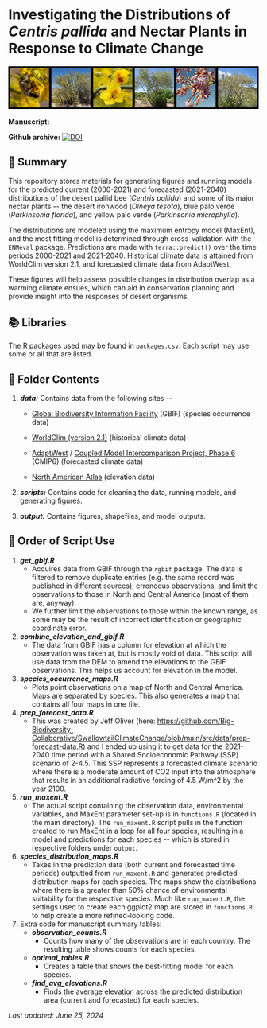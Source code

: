 # Investigating the Distributions of *Centris pallida* and Nectar Plants in Response to Climate Change

![](images/github_banner.png)

**Manuscript:**

**Github archive:** [![DOI](https://zenodo.org/badge/624708055.svg)](https://zenodo.org/doi/10.5281/zenodo.12539191)

## 🐝 Summary

This repository stores materials for generating figures and running models for the predicted current (2000-2021) and forecasted (2021-2040) distributions of the desert pallid bee (*Centris pallida*) and some of its major nectar plants -- the desert ironwood (*Olneya tesota*), blue palo verde (*Parkinsonia florida*), and yellow palo verde (*Parkinsonia microphylla*).

The distributions are modeled using the maximum entropy model (MaxEnt), and the most fitting model is determined through cross-validation with the `ENMeval` package. Predictions are made with `terra::predict()` over the time periods 2000-2021 and 2021-2040. Historical climate data is attained from WorldClim version 2.1, and forecasted climate data from AdaptWest.

These figures will help assess possible changes in distribution overlap as a warming climate ensues, which can aid in conservation planning and provide insight into the responses of desert organisms.

## 📚 Libraries

The R packages used may be found in `packages.csv`. Each script may use some or all that are listed.

## 📂 Folder Contents

1.  ***data:*** Contains data from the following sites --

    -   [Global Biodiversity Information Facility](https://www.gbif.org/) (GBIF) (species occurrence data)

    -   [WorldClim (version 2.1)](http://www.worldclim.com/version2) (historical climate data)

    -   [AdaptWest](https://adaptwest.databasin.org/) / [Coupled Model Intercomparison Project, Phase 6](https://wcrp-cmip.org/cmip-phase-6-cmip6/) (CMIP6) (forecasted climate data)

    -   [North American Atlas](http://www.cec.org/north-american-environmental-atlas/elevation-2023/) (elevation data)

2.  ***scripts:*** Contains code for cleaning the data, running models, and generating figures.

3.  ***output:*** Contains figures, shapefiles, and model outputs.

## 📑 Order of Script Use

1.  ***get_gbif.R***
    -   Acquires data from GBIF through the `rgbif` package. The data is filtered to remove duplicate entries (e.g. the same record was published in different sources), erroneous observations, and limit the observations to those in North and Central America (most of them are, anyway).
    -   We further limit the observations to those within the known range, as some may be the result of incorrect identification or geographic coordinate error.
2.  ***combine_elevation_and_gbif.R***
    -   The data from GBIF has a column for elevation at which the observation was taken at, but is mostly void of data. This script will use data from the DEM to amend the elevations to the GBIF observations. This helps us account for elevation in the model.
3.  ***species_occurrence_maps.R***
    -   Plots point observations on a map of North and Central America. Maps are separated by species. This also generates a map that contains all four maps in one file.
4.  ***prep_forecast_data.R***
    -   This was created by Jeff Oliver (here: <https://github.com/Big-Biodiversity-Collaborative/SwallowtailClimateChange/blob/main/src/data/prep-forecast-data.R>) and I ended up using it to get data for the 2021-2040 time period with a Shared Socioeconomic Pathway (SSP) scenario of 2-4.5. This SSP represents a forecasted climate scenario where there is a moderate amount of CO2 input into the atmosphere that results in an additional radiative forcing of 4.5 W/m\^2 by the year 2100.
5.  ***run_maxent.R***
    -   The actual script containing the observation data, environmental variables, and MaxEnt parameter set-up is in `functions.R` (located in the main directory). The `run_maxent.R` script pulls in the function created to run MaxEnt in a loop for all four species, resulting in a model and predictions for each species -- which is stored in respective folders under `output`.
6.  ***species_distribution_maps.R***
    -   Takes in the prediction data (both current and forecasted time periods) outputted from `run_maxent.R` and generates predicted distribution maps for each species. The maps show the distributions where there is a greater than 50% chance of environmental suitability for the respective species. Much like `run_maxent.R`, the settings used to create each ggplot2 map are stored in `functions.R` to help create a more refined-looking code.
7.  Extra code for manuscript summary tables:
    -   ***observation_counts.R***
        -   Counts how many of the observations are in each country. The resulting table shows counts for each species.
    -   ***optimal_tables.R***
        -   Creates a table that shows the best-fitting model for each species.
    -   ***find_avg_elevations.R***
        -   Finds the average elevation across the predicted distribution area (current and forecasted) for each species.

*Last updated: June 25, 2024*
